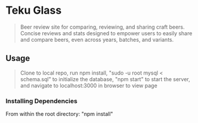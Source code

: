 # Teku Glass

> Beer review site for comparing, reviewing, and sharing craft beers. Concise reviews and stats designed to empower users to easily share and compare beers, even across years, batches, and variants.

## Usage

> Clone to local repo, run npm install, "sudo -u root mysql < schema.sql" to initialize the database, "npm start" to start the server, and navigate to localhost:3000 in browser to view page

### Installing Dependencies

From within the root directory:
"npm install"
